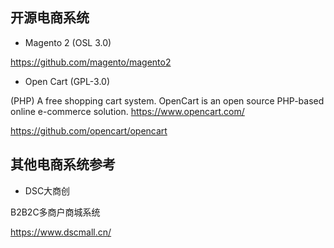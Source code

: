 ## 开源电商系统

* Magento 2 (OSL 3.0)

https://github.com/magento/magento2

* Open Cart (GPL-3.0)

(PHP) A free shopping cart system. OpenCart is an open source PHP-based online e-commerce solution. 
https://www.opencart.com/

https://github.com/opencart/opencart

## 其他电商系统参考

* DSC大商创

B2B2C多商户商城系统

https://www.dscmall.cn/